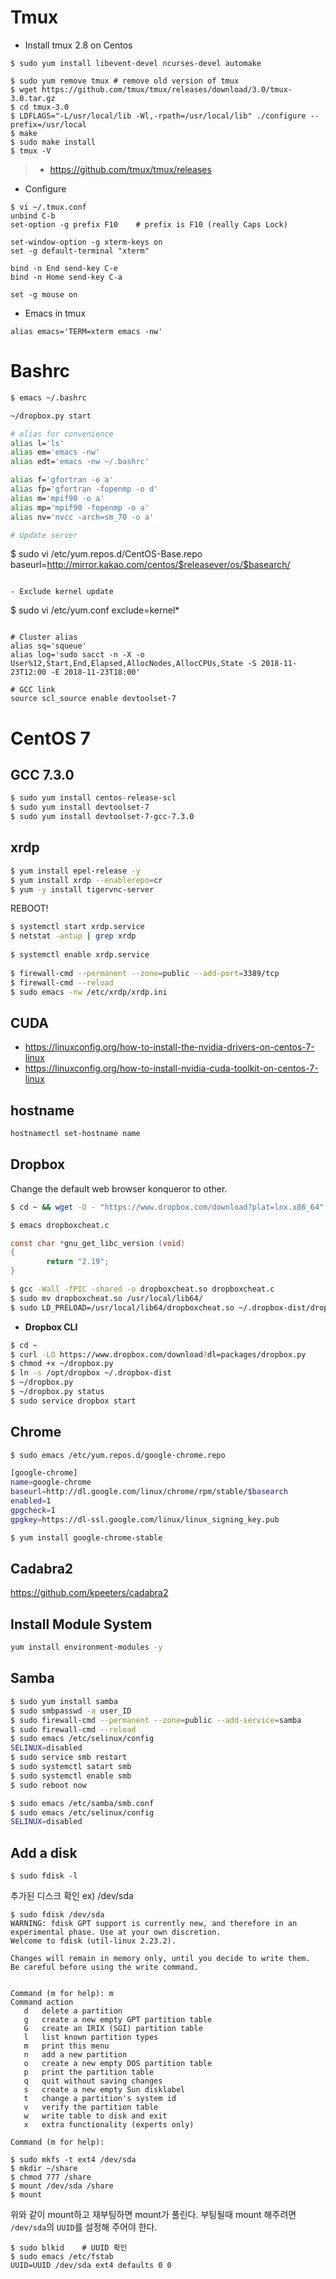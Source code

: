 # Tmux
- Install tmux 2.8 on Centos
```
$ sudo yum install libevent-devel ncurses-devel automake

$ sudo yum remove tmux # remove old version of tmux
$ wget https://github.com/tmux/tmux/releases/download/3.0/tmux-3.0.tar.gz
$ cd tmux-3.0
$ LDFLAGS="-L/usr/local/lib -Wl,-rpath=/usr/local/lib" ./configure --prefix=/usr/local
$ make
$ sudo make install
$ tmux -V
```
> - <https://github.com/tmux/tmux/releases>

- Configure
```
$ vi ~/.tmux.conf
unbind C-b
set-option -g prefix F10    # prefix is F10 (really Caps Lock)

set-window-option -g xterm-keys on
set -g default-terminal "xterm"

bind -n End send-key C-e
bind -n Home send-key C-a

set -g mouse on
```

- Emacs in tmux
```
alias emacs='TERM=xterm emacs -nw'
```

# Bashrc

```sh
$ emacs ~/.bashrc
```
```bash
~/dropbox.py start

# alias for convenience
alias l='ls'
alias em='emacs -nw'
alias edt='emacs -nw ~/.bashrc'

alias f='gfortran -o a'
alias fp='gfortran -fopenmp -o d'
alias m='mpif90 -o a'
alias mp='mpif90 -fopenmp -o a'
alias nv='nvcc -arch=sm_70 -o a'

# Update server
```
$ sudo vi /etc/yum.repos.d/CentOS-Base.repo
baseurl=http://mirror.kakao.com/centos/$releasever/os/$basearch/
```

- Exclude kernel update
```
$ sudo vi /etc/yum.conf
exclude=kernel*
```

# Cluster alias
alias sq='squeue'
alias log='sudo sacct -n -X -o User%12,Start,End,Elapsed,AllocNodes,AllocCPUs,State -S 2018-11-23T12:00 -E 2018-11-23T18:00'

# GCC link
source scl_source enable devtoolset-7
```

# CentOS 7
## GCC 7.3.0
```sh
$ sudo yum install centos-release-scl
$ sudo yum install devtoolset-7
$ sudo yum install devtoolset-7-gcc-7.3.0
```

## xrdp
```sh
$ yum install epel-release -y
$ yum install xrdp --enablerepo=cr
$ yum -y install tigervnc-server
```
REBOOT!

```sh
$ systemctl start xrdp.service
$ netstat -antup | grep xrdp
 
$ systemctl enable xrdp.service
  
$ firewall-cmd --permanent --zone=public --add-port=3389/tcp
$ firewall-cmd --reload
$ sudo emacs -nw /etc/xrdp/xrdp.ini
```

## CUDA

- <https://linuxconfig.org/how-to-install-the-nvidia-drivers-on-centos-7-linux>
- <https://linuxconfig.org/how-to-install-nvidia-cuda-toolkit-on-centos-7-linux>

## hostname
```sh
hostnamectl set-hostname name
```

## Dropbox
Change the default web browser konqueror to other.
```sh
$ cd ~ && wget -O - "https://www.dropbox.com/download?plat=lnx.x86_64" | tar xzf -
```
```sh
$ emacs dropboxcheat.c
```
```c
const char *gnu_get_libc_version (void)
{
        return "2.19";
}
```
```sh
$ gcc -Wall -fPIC -shared -o dropboxcheat.so dropboxcheat.c
$ sudo mv dropboxcheat.so /usr/local/lib64/
$ sudo LD_PRELOAD=/usr/local/lib64/dropboxcheat.so ~/.dropbox-dist/dropboxd
```
- **Dropbox CLI**
```sh
$ cd ~
$ curl -LO https://www.dropbox.com/download?dl=packages/dropbox.py
$ chmod +x ~/dropbox.py
$ ln -s /opt/dropbox ~/.dropbox-dist
$ ~/dropbox.py
$ ~/dropbox.py status
$ sudo service dropbox start
```

## Chrome
```sh
$ sudo emacs /etc/yum.repos.d/google-chrome.repo
```
```sh
[google-chrome]
name=google-chrome
baseurl=http://dl.google.com/linux/chrome/rpm/stable/$basearch
enabled=1
gpgcheck=1
gpgkey=https://dl-ssl.google.com/linux/linux_signing_key.pub
```
```sh
$ yum install google-chrome-stable
```

## Cadabra2

<a href="https://github.com/kpeeters/cadabra2" target="_blank"> https://github.com/kpeeters/cadabra2 </a>

## Install Module System
```sh
yum install environment-modules -y
```

## Samba
```bash
$ sudo yum install samba
$ sudo smbpasswd -a user_ID
$ sudo firewall-cmd --permanent --zone=public --add-service=samba
$ sudo firewall-cmd --reload
$ sudo emacs /etc/selinux/config
SELINUX=disabled
$ sudo service smb restart
$ sudo systemctl satart smb
$ sudo systemctl enable smb
$ sudo reboot now
```
```bash
$ sudo emacs /etc/samba/smb.conf
$ sudo emacs /etc/selinux/config
SELINUX=disabled
```

## Add a disk
```
$ sudo fdisk -l
```
추가된 디스크 확인 ex) /dev/sda

```
$ sudo fdisk /dev/sda
WARNING: fdisk GPT support is currently new, and therefore in an experimental phase. Use at your own discretion.
Welcome to fdisk (util-linux 2.23.2).

Changes will remain in memory only, until you decide to write them.
Be careful before using the write command.


Command (m for help): m
Command action
   d   delete a partition
   g   create a new empty GPT partition table
   G   create an IRIX (SGI) partition table
   l   list known partition types
   m   print this menu
   n   add a new partition
   o   create a new empty DOS partition table
   p   print the partition table
   q   quit without saving changes
   s   create a new empty Sun disklabel
   t   change a partition's system id
   v   verify the partition table
   w   write table to disk and exit
   x   extra functionality (experts only)

Command (m for help):
```

```
$ sudo mkfs -t ext4 /dev/sda
$ mkdir ~/share
$ chmod 777 /share
$ mount /dev/sda /share
$ mount 
```
위와 같이 mount하고 재부팅하면 mount가 풀린다. 부팅될때 mount 해주려면 `/dev/sda`의 `UUID`를 설정해 주어야 한다.

```
$ sudo blkid    # UUID 확인
$ sudo emacs /etc/fstab
UUID=UUID /dev/sda ext4 defaults 0 0
```
